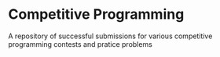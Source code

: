 # Competitive Programming
A repository of successful submissions for various competitive programming contests and pratice problems

